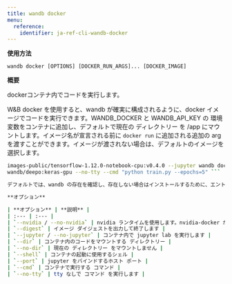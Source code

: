```yaml
---
title: wandb docker
menu:
  reference:
    identifier: ja-ref-cli-wandb-docker
---
```


**使用方法**

`wandb docker [OPTIONS] [DOCKER_RUN_ARGS]... [DOCKER_IMAGE]`

**概要**

dockerコンテナ内でコードを実行します。

W&B docker を使用すると、wandb が確実に構成されるように、docker イメージでコードを実行できます。WANDB_DOCKER と WANDB_API_KEY の 環境 変数をコンテナに追加し、デフォルトで現在の ディレクトリー を /app にマウントします。イメージ名が宣言される前に `docker run` に追加される追加の arg を渡すことができます。イメージが渡されない場合は、デフォルトのイメージを選択します。

```sh wandb docker -v /mnt/dataset:/app/data wandb docker gcr.io/kubeflow-
images-public/tensorflow-1.12.0-notebook-cpu:v0.4.0 --jupyter wandb docker
wandb/deepo:keras-gpu --no-tty --cmd "python train.py --epochs=5" ```

デフォルトでは、wandb の存在を確認し、存在しない場合はインストールするために、エントリポイントをオーバーライドします。--jupyter フラグを渡すと、jupyter がインストールされていることを確認し、ポート 8888 で jupyter lab を起動します。システムで nvidia-docker が検出された場合は、nvidia ランタイムを使用します。既存の docker run コマンドに 環境 変数を設定するために wandb のみが必要な場合は、wandb docker-run コマンドを参照してください。

**オプション**

| **オプション** | **説明** |
| :--- | :--- |
| `--nvidia / --no-nvidia` | nvidia ランタイムを使用します。nvidia-docker が存在する場合は、デフォルトで nvidia になります。 |
| `--digest` | イメージ ダイジェストを出力して終了します |
| `--jupyter / --no-jupyter` | コンテナ内で jupyter lab を実行します |
| `--dir` | コンテナ内のコードをマウントする ディレクトリー |
| `--no-dir` | 現在の ディレクトリー をマウントしません |
| `--shell` | コンテナの起動に使用するシェル |
| `--port` | jupyter をバインドするホスト ポート |
| `--cmd` | コンテナで実行する コマンド |
| `--no-tty` | tty なしで コマンド を実行します |
